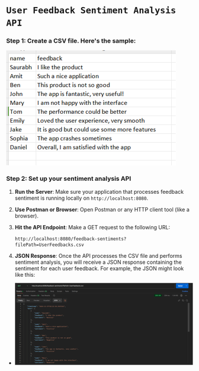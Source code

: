 # `User Feedback Sentiment Analysis API`

### Step 1: Create a CSV file. Here's the sample:

![UserFeedbacks.csv](../../../../resources/static/images/SampleUserFeedbacks.png)

### Step 2: Set up your sentiment analysis API
1. **Run the Server**: Make sure your application that processes feedback sentiment is running locally on `http://localhost:8080`.

2. **Use Postman or Browser**: Open Postman or any HTTP client tool (like a browser).

3. **Hit the API Endpoint**: Make a GET request to the following URL:

   ```
   http://localhost:8080/feedback-sentiments?filePath=UserFeedbacks.csv
   ```

4. **JSON Response**: Once the API processes the CSV file and performs sentiment analysis, you will receive a JSON response containing the sentiment for each user feedback. For example, the JSON might look like this:
  - ![UserSentimentsReportJSON](../../../../resources/static/images/UserSentimentsReportJSON.png)
